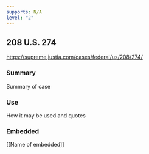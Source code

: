 ```yaml
---
supports: N/A
level: "2"
---
```

## 208 U.S. 274

https://supreme.justia.com/cases/federal/us/208/274/

### Summary

Summary of case

### Use

How it may be used and quotes

### Embedded

[[Name of embedded]]